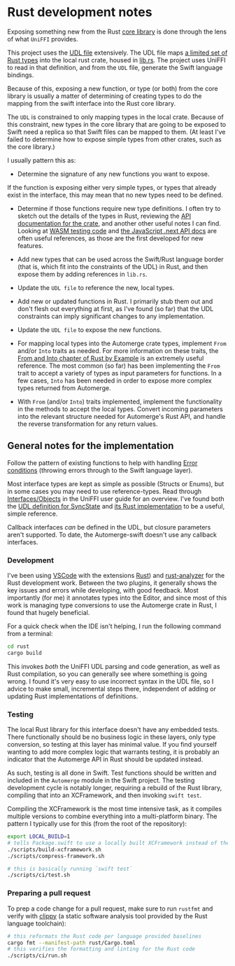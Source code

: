 # Rust development notes

Exposing something new from the Rust [core library](https://docs.rs/automerge/) is done through the lens of what `UniFFI` provides.

This project uses the [UDL file](https://mozilla.github.io/uniffi-rs/udl_file_spec.html) extensively. The UDL file maps [a limited set of Rust types](https://mozilla.github.io/uniffi-rs/udl/builtin_types.html) into the local rust crate, housed in [lib.rs](https://github.com/automerge/automerge-swift/blob/main/rust/src/lib.rs).
The project uses UniFFI to read in that definition, and from the `UDL` file, generate the Swift language bindings.

Because of this, exposing a new function, or type (or both) from the core library is usually a matter of determining of creating types to do the mapping from the swift interface into the Rust core library.

The `UDL` is constrained to only mapping types in the local crate.
Because of this constraint, new types in the core library that are going to be exposed to Swift need a replica so that Swift files can be mapped to them.
(At least I've failed to determine how to expose simple types from other crates, such as the core library.)

I usually pattern this as:

- Determine the signature of any new functions you want to expose.

If the function is exposing either very simple types, or types that already exist in the interface, this may mean that no new types need to be defined.

- Determine if those functions require new type definitions.
I often try to sketch out the details of the types in Rust, reviewing the [API documentation for the crate](https://docs.rs/automerge/), and another other useful notes I can find.
Looking at [WASM testing code](https://github.com/automerge/automerge/tree/main/rust/automerge-wasm/test) and [the JavaScript .next API docs](https://automerge.org/automerge/api-docs/js/modules/next.html) are often useful references, as those are the first developed for new features.

- Add new types that can be used across the Swift/Rust language border (that is, which fit into the constraints of the UDL) in Rust, and then expose them by adding references in `lib.rs`.

- Update the `UDL file` to reference the new, local types.

- Add new or updated functions in Rust. I primarily stub them out and don't flesh out everything at first, as I've found (so far) that the UDL constraints can imply significant changes to any implementation.

- Update the `UDL file` to expose the new functions.

- For mapping local types into the Automerge crate types, implement `From` and/or `Into` traits as needed.
For more information on these traits, the [From and Into chapter of Rust by Example](https://doc.rust-lang.org/rust-by-example/conversion/from_into.html) is an extremely useful reference.
The most common (so far) has been implementing the `From` trait to accept a variety of types as input parameters for functions.
In a few cases, `Into` has been needed in order to expose more complex types returned from Automerge.

- With `From` (and/or `Into`) traits implemented, implement the functionality in the methods to accept the local types.
Convert incoming parameters into the relevant structure needed for Automerge's Rust API, and handle the reverse transformation for any return values.

## General notes for the implementation

Follow the pattern of existing functions to help with handling [Error conditions](https://mozilla.github.io/uniffi-rs/udl/errors.html) (throwing errors through to the Swift language layer).

Most interface types are kept as simple as possible (Structs or Enums), but in some cases you may need to use reference-types.
Read through [Interfaces/Objects](https://mozilla.github.io/uniffi-rs/udl/interfaces.html) in the UniFFI user guide for an overview.
I've found both the [UDL definition for SyncState](https://github.com/automerge/automerge-swift/blob/main/rust/src/automerge.udl#L59-L74) and [its Rust implementation](https://github.com/automerge/automerge-swift/blob/main/rust/src/sync_state.rs) to be a useful, simple reference.

Callback interfaces _can_ be defined in the UDL, but closure parameters aren't supported. To date, the Automerge-swift doesn't use any callback interfaces.

### Development

I've been using [VSCode](https://code.visualstudio.com) with the extensions [Rust](https://marketplace.visualstudio.com/items?itemName=1YiB.rust-bundle)) and [rust-analyzer](https://marketplace.visualstudio.com/items?itemName=rust-lang.rust-analyzer) for the Rust development work.
Between the two plugins, it generally shows the key issues and errors while developing, with good feedback.
Most importantly (for me) it annotates types into the Editor, and since most of this work is managing type conversions to use the Automerge crate in Rust, I found that hugely beneficial.

For a quick check when the IDE isn't helping, I run the following command from a terminal:

```bash
cd rust
cargo build
```

This invokes _both_ the UniFFI UDL parsing and code generation, as well as Rust compilation, so you can generally see where something is going wrong.
I found it's very easy to use incorrect syntax in the UDL file, so I advice to make small, incremental steps there, independent of adding or updating Rust implementations of definitions.

### Testing

The local Rust library for this interface doesn't have any embedded tests. There functionally should be no business logic in these layers, only type conversion, so testing at this layer has minimal value.
If you find yourself wanting to add more complex logic that warrants testing, it is probably an indicator that the Automerge API in Rust should be updated instead.

As such, testing is all done in Swift.
Test functions should be written and included in the `Automerge` module in the Swift project.
The testing development cycle is notably longer, requiring a rebuild of the Rust library, compiling that into an XCFramework, and then invoking `swift test`.

Compiling the XCFramework is the most time intensive task, as it compiles multiple versions to combine everything into a multi-platform binary.
The pattern I typically use for this (from the root of the repository):

```bash
export LOCAL_BUILD=1
# tells Package.swift to use a locally built XCFramework instead of the latest released version
./scripts/build-xcframework.sh
./scripts/compress-framework.sh

# this is basically running `swift test`
./scripts/ci/test.sh
```

### Preparing a pull request

To prep a code change for a pull request, make sure to run `rustfmt` and verify with [clippy](https://doc.rust-lang.org/clippy/) (a static software analysis tool provided by the Rust language toolchain):

```bash
# this reformats the Rust code per language provided baselines
cargo fmt --manifest-path rust/Cargo.toml
# this verifies the formatting and linting for the Rust code
./scripts/ci/run.sh
```
